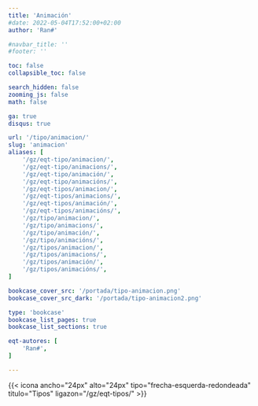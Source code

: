 ```yaml
---
title: 'Animación'
#date: 2022-05-04T17:52:00+02:00
author: 'Ran#'

#navbar_title: ''
#footer: ''

toc: false
collapsible_toc: false

search_hidden: false
zooming_js: false
math: false

ga: true
disqus: true

url: '/tipo/animacion/'
slug: 'animacion'
aliases: [
    '/gz/eqt-tipo/animacion/',
    '/gz/eqt-tipo/animacions/',
    '/gz/eqt-tipo/animación/',
    '/gz/eqt-tipo/animacións/',
    '/gz/eqt-tipos/animacion/',
    '/gz/eqt-tipos/animacions/',
    '/gz/eqt-tipos/animación/',
    '/gz/eqt-tipos/animacións/',
    '/gz/tipo/animacion/',
    '/gz/tipo/animacions/',
    '/gz/tipo/animación/',
    '/gz/tipo/animacións/',
    '/gz/tipos/animacion/',
    '/gz/tipos/animacions/',
    '/gz/tipos/animación/',
    '/gz/tipos/animacións/',
]

bookcase_cover_src: '/portada/tipo-animacion.png'
bookcase_cover_src_dark: '/portada/tipo-animacion2.png'

type: 'bookcase'
bookcase_list_pages: true
bookcase_list_sections: true

eqt-autores: [
    'Ran#',
]

---
```


{{< icona ancho="24px" alto="24px" tipo="frecha-esquerda-redondeada" titulo="Tipos" ligazon="/gz/eqt-tipos/" >}}

